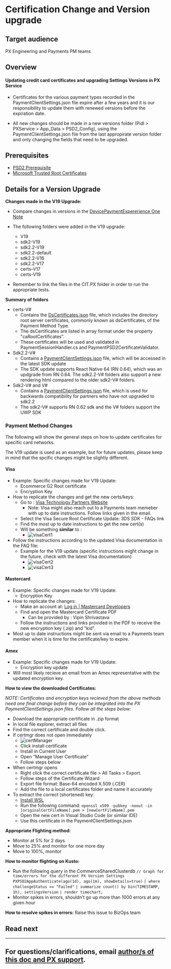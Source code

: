 # Certification Change and Version upgrade  

## Target audience
PX Engineering and Payments PM teams

## Overview

#### Updating credit card certificates and upgrading Settings Versions in PX Service

- Certificates for the various payment types recorded in the PaymentClientSettings.json file expire after a few years and it is our responsibility to update them with renewed versions before the expiration date.  

- All new changes should be made in a new versions folder (Pidl > PXService > App_Data > PSD2_Config), using the PaymentClientSettings.json file from the last appropirate version folder and only changing the fields that need to be upgraded.  

## Prerequisites

- [PSD2 Prerequisite](https://support.microsoft.com/en-us/account-billing/payment-services-directive-2-and-strong-customer-authentication-3527fa95-9c6a-5f6f-d8e6-f27f33aba50e)
- [Microsoft Trusted Root Certificates](https://docs.microsoft.com/en-us/security/trusted-root/program-requirements)

## Details for a Version Upgrade

**Changes made in the V19 Upgrade:**   

- Compare changes in versions in the [DevicePaymentExpererience One Note](https://microsoft.sharepoint.com/:o:/t/DevicesPaymentExperience/EkERqgJi-H9Cpnnut9nRSRsBsW0EVhLlair_XT39_I7wuw?e=tCWUwa) 

- The following folders were added in the V19 upgrade: 
    - V19 
    - sdk2-V19 
    - sdk2.2-V19 
    - sdk2.2-default 
    - sdk2.2-V16 
    - sdk2.2-V17 
    - certs-V17 
    - certs-V19 
- Remember to link the files in the CIT.PX folder in order to run the appropriate tests. 

**Summary of folders**
- certs-V# 
    - Contains the [DsCertificates.json](https://microsoft.visualstudio.com/DefaultCollection/Universal%20Store/_git/SC.CSPayments.PX?path=/private/Payments/PXService/App_Data/PSD2Config/certs-V19/DsCertificates.json) file, which includes the directory root server certificates, commonly known as dsCertificates, of the Payment Method Type. 
    - The dsCertificates are listed in array format under the property "caRootCertificates".  
    - These certificates will be used and validated in PaymentSessionHandler.cs and PaymentPSD2CertificateValidator.  
- Sdk2.2-V# 
    - Contains a [PaymentClientSettings.json](https://microsoft.visualstudio.com/DefaultCollection/Universal%20Store/_git/SC.CSPayments.PX?path=/private/Payments/PXService/App_Data/PSD2Config/sdk2.2-V19/PaymentClientSettings.json) file, which will be accessed in the latest SDK update 
    - The SDK update supports React Native 64 (RN 0.64), which was an updgrade from RN 0.64. The sdk2.2-V# folders also support a new rendering html compared to the older sdk2-V# folders.
- Sdk2-V# and V# 
    - Contains a [PaymentClientSettings.json](https://microsoft.visualstudio.com/DefaultCollection/Universal%20Store/_git/SC.CSPayments.PX?path=/private/Payments/PXService/App_Data/PSD2Config/sdk2-V19/PaymentClientSettings.json) file, which is used for backwards compatibility for partners who have not upgraded to sdk2.2 
    - The sdk2-V# supports RN 0.62 sdk and the V# folders support the UWP SDK 

 ### **Payment Method Changes**
  
  The following will show the general steps on how to update certificates for specific card networks. 
  
  The V19 update is used as an example, but for future updates, please keep in mind that the spcific changes might be slightly different. 

#### **Visa**  
- Example: Specific changes made for V19 Update:  
    - Ecommerce G2 Root certificate 
    - Encryption Key 
- How to replicate the changes and get the new certs/keys:  
    - Go to : [Visa Technology Partners Website](https://technologypartner.visa.com/Library/3DSecure2.aspx) 
        - Note: Visa might also reach out to a Payments team memeber with up to date instructions. Follow links given in the email. 
    - Select the Visa Secure Root Certificate Update: 3DS SDK - FAQs link 
    - Find the most up to date instructions to get the new cert(s) 
    - Will be something **similar** to : 
        - ![visaCert1](../images/visaCertInstructions1.jpg)
- Follow the instructions according to the updated Visa documentation in the FAQ file:  
    - Example for the V19 update (specific instructions might change in the future, check with the latest Visa documentation)  
        - ![visaCert2](../images/visaCertInstructions2.jpg)
        - ![visaCert3](../images/visaCertInstructions3.jpg)

#### **Mastercard**  
- Example: Specific changes made for V19 Update:  
    - Encryption Key  
- How to replicate the changes:  
    - Make an account at: [Log in | Mastercard Developers](https://developer.mastercard.com/account/log-in) 
    - Find and open the Mastercard Certificate PDF 
        - Can be provided by : Vipin Shrivastava  
    - Follow the instructions and links provided in the PDF to receive the new encryption key (.zip) and "kid". 
- Most up to date instructions might be sent via email to a Payments team member when it is time for the certificate/key to expire.

#### **Amex** 
- Example: Specific changes made for V19 Update:  
    - Encryption key update 
- Will most likely recieve an email from an Amex representative with the updated encryption key.   

**How to view the downloaded Certificates:**  

*NOTE: Certificates and encryption keys recieved from the above methods need one final change before they can be integrated into the PX PaymentClientSettings.json files. Follow all the steps below:*

- Download the appropriate certificate in .zip format 
- In local file explorer, extract all files 
- Find the correct certificate and double click. 
- If certmgr does not open immediately 
    - ![certManager](../images/certInstructions.jpg)
    - Click install certificate 
    - Install in Current User 
    - Open "Manage User Certificate" 
    - Follow steps below 
 - When certmgr opens
    - Right click the correct certificate file > All Tasks > Export. 
    - Follow steps of the Certificate Wizard  
    - Export file format: Base-64 encoded X.509 (.CER) 
    - Add the file to a local certificates folder and name it accurately 
- To extract the correct (shortened) key:  
    - [Install WSL](https://docs.microsoft.com/en-us/windows/wsl/install)  
    - Run the following command:  `openssl x509 -pubkey -noout -in [originalCertFileName].pem > [newCertFileName].pem` 
    - Open the new cert in Visual Studio Code (or similar IDE) 
    - Use this certificate in the PaymentClientSettings.json  

**Appropriate Flighting method:**  
- Monitor at 5% for 2 days 
- Move to 25% and monitor for one more day 
- Move to 100%, monitor 

**How to monitor flighting on Kusto:**
- Run the following query in the CommerceSharedClusterdb 
        `// Graph for time/errors for the different PX Version Settings`
        `PXPSD2AppAuthenticate(ago(1d), ago(1m), showDetails=true)`
        `| where challengeStatus == "Failed"`
        `| summarize count() by bin(TIMESTAMP, 1h), settingsVersion`
        `| render timechart;`
 - Monitor spikes in errors, shouldn't go up more than 1000 errors at any given hour
 
 **How to resolve spikes in errors:** 
Raise this issue to BizOps team



## Read next 
<!-- 
Optionally, list references to other docs that the reader may want to read next
--> 

---
For questions/clarifications, email [author/s of this doc and PX support](mailto:anushrimarar@microsoft.com?cc=PXSupport@microsoft.com&subject=Docs%20-%20versionUpgrades.md).
---